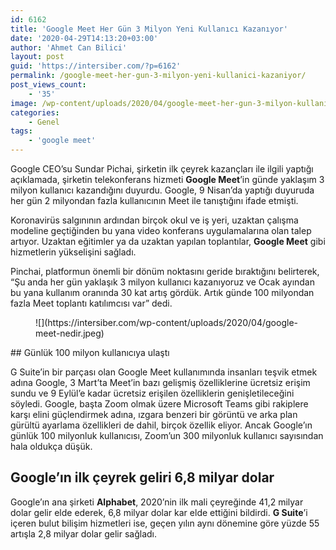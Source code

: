 ```yaml
---
id: 6162
title: 'Google Meet Her Gün 3 Milyon Yeni Kullanıcı Kazanıyor'
date: '2020-04-29T14:13:20+03:00'
author: 'Ahmet Can Bilici'
layout: post
guid: 'https://intersiber.com/?p=6162'
permalink: /google-meet-her-gun-3-milyon-yeni-kullanici-kazaniyor/
post_views_count:
    - '35'
image: /wp-content/uploads/2020/04/google-meet-her-gun-3-milyon-kullanici-kazaniyor.jpeg
categories:
    - Genel
tags:
    - 'google meet'
---
```


Google CEO’su Sundar Pichai, şirketin ilk çeyrek kazançları ile ilgili yaptığı açıklamada, şirketin telekonferans hizmeti **Google Meet**’in günde yaklaşım 3 milyon kullanıcı kazandığını duyurdu. Google, 9 Nisan’da yaptığı duyuruda her gün 2 milyondan fazla kullanıcının Meet ile tanıştığını ifade etmişti.

Koronavirüs salgınının ardından birçok okul ve iş yeri, uzaktan çalışma modeline geçtiğinden bu yana video konferans uygulamalarına olan talep artıyor. Uzaktan eğitimler ya da uzaktan yapılan toplantılar, **Google Meet** gibi hizmetlerin yükselişini sağladı.

Pinchai, platformun önemli bir dönüm noktasını geride bıraktığını belirterek, “Şu anda her gün yaklaşık 3 milyon kullanıcı kazanıyoruz ve Ocak ayından bu yana kullanım oranında 30 kat artış gördük. Artık günde 100 milyondan fazla Meet toplantı katılımcısı var” dedi.

<figure class="wp-block-image size-large">![](https://intersiber.com/wp-content/uploads/2020/04/google-meet-nedir.jpeg)</figure>## Günlük 100 milyon kullanıcıya ulaştı

G Suite’in bir parçası olan Google Meet kullanımında insanları teşvik etmek adına Google, 3 Mart’ta Meet’in bazı gelişmiş özelliklerine ücretsiz erişim sundu ve 9 Eylül’e kadar ücretsiz erişilen özelliklerin genişletileceğini söyledi. Google, başta Zoom olmak üzere Microsoft Teams gibi rakiplere karşı elini güçlendirmek adına, ızgara benzeri bir görüntü ve arka plan gürültü ayarlama özellikleri de dahil, birçok özellik eliyor. Ancak Google’ın günlük 100 milyonluk kullanıcısı, Zoom’un 300 milyonluk kullanıcı sayısından hala oldukça düşük.

## Google’ın ilk çeyrek geliri 6,8 milyar dolar

Google’ın ana şirketi **Alphabet**, 2020’nin ilk mali çeyreğinde 41,2 milyar dolar gelir elde ederek, 6,8 milyar dolar kar elde ettiğini bildirdi. **G Suite**’i içeren bulut bilişim hizmetleri ise, geçen yılın aynı dönemine göre yüzde 55 artışla 2,8 milyar dolar gelir sağladı.
